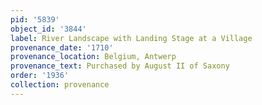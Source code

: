```yaml
---
pid: '5839'
object_id: '3844'
label: River Landscape with Landing Stage at a Village
provenance_date: '1710'
provenance_location: Belgium, Antwerp
provenance_text: Purchased by August II of Saxony
order: '1936'
collection: provenance
---
```

